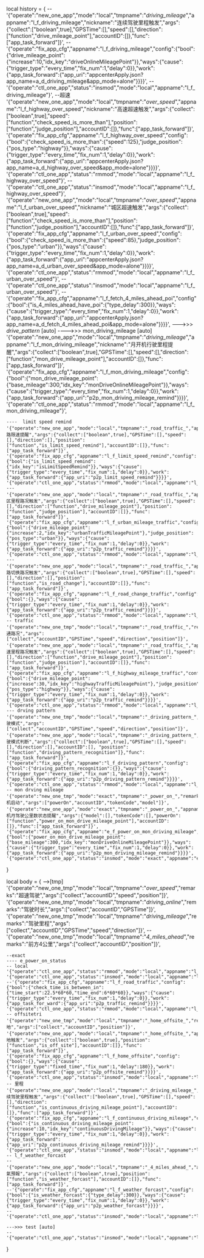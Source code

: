 local history = {
	--'{"operate":"new_one_app","mode":"local","tmpname":"_driving_mileage_","appname":"l_f_driving_mileage","nickname":"连续驾驶里程触发","args":{"collect":["boolean",true],"GPSTime":[],"speed":[],"direction":["function","drive_mileage_point"],"accountID":[]},"func":["app_task_forward"]}',
	--'{"operate":"fix_app_cfg","appname":"l_f_driving_mileage","config":{"bool":{"drive_mileage_point":{"increase":10,"idx_key":"driveOnlineMileagePoint"}},"ways":{"cause":{"trigger_type":"every_time","fix_num":1,"delay":0}},"work":{"app_task_forward":{"app_uri":"appcenterApply.json?app_name=a_d_driving_mileage&app_mode=alone"}}}}',
	--'{"operate":"ctl_one_app","status":"insmod","mode":"local","appname":"l_f_driving_mileage"}',
	--超速
	'{"operate":"new_one_app","mode":"local","tmpname":"_over_speed_","appname":"l_f_highway_over_speed","nickname":"高速超速触发","args":{"collect":["boolean",true],"speed":["function","check_speed_is_more_than"],"position":["function","judge_position"],"accountID":[]},"func":["app_task_forward"]}',
	'{"operate":"fix_app_cfg","appname":"l_f_highway_over_speed","config":{"bool":{"check_speed_is_more_than":{"speed":125},"judge_position":{"pos_type":"highway"}},"ways":{"cause":{"trigger_type":"every_time","fix_num":1,"delay":0}},"work":{"app_task_forward":{"app_uri":"appcenterApply.json?app_name=a_d_highway_over_speed&app_mode=alone"}}}}',
	'{"operate":"ctl_one_app","status":"rmmod","mode":"local","appname":"l_f_highway_over_speed"}',
	--'{"operate":"ctl_one_app","status":"insmod","mode":"local","appname":"l_f_highway_over_speed"}',
	'{"operate":"new_one_app","mode":"local","tmpname":"_over_speed_","appname":"l_f_urban_over_speed","nickname":"城区超速触发","args":{"collect":["boolean",true],"speed":["function","check_speed_is_more_than"],"position":["function","judge_position"],"accountID":[]},"func":["app_task_forward"]}',
	'{"operate":"fix_app_cfg","appname":"l_f_urban_over_speed","config":{"bool":{"check_speed_is_more_than":{"speed":85},"judge_position":{"pos_type":"urban"}},"ways":{"cause":{"trigger_type":"every_time","fix_num":1,"delay":0}},"work":{"app_task_forward":{"app_uri":"appcenterApply.json?app_name=a_d_urban_over_speed&app_mode=alone"}}}}',
	'{"operate":"ctl_one_app","status":"rmmod","mode":"local","appname":"l_f_urban_over_speed"}',
	--'{"operate":"ctl_one_app","status":"insmod","mode":"local","appname":"l_f_urban_over_speed"}',
	--'{"operate":"fix_app_cfg","appname":"l_f_fetch_4_miles_ahead_poi","config":{"bool":{"is_4_miles_ahead_have_poi":{"type_delay":300}},"ways":{"cause":{"trigger_type":"every_time","fix_num":1,"delay":0}},"work":{"app_task_forward":{"app_uri":"appcenterApply.json?app_name=a_d_fetch_4_miles_ahead_poi&app_mode=alone"}}}}',
	--->>> _drive_pattern_ [auto]
	---->>> mon_driving_mileage [auto]
	'{"operate":"new_one_app","mode":"local","tmpname":"_driving_mileage_","appname":"l_f_mon_driving_mileage","nickname":"月开机行驶里程提醒","args":{"collect":["boolean",true],"GPSTime":[],"speed":[],"direction":["function","mon_drive_mileage_point"],"accountID":[]},"func":["app_task_forward"]}',
	'{"operate":"fix_app_cfg","appname":"l_f_mon_driving_mileage","config":{"bool":{"mon_drive_mileage_point":{"base_mileage":300,"idx_key":"monDriveOnlineMileagePoint"}},"ways":{"cause":{"trigger_type":"every_time","fix_num":1,"delay":0}},"work":{"app_task_forward":{"app_uri":"p2p_mon_driving_mileage_remind"}}}}',
	'{"operate":"ctl_one_app","status":"rmmod","mode":"local","appname":"l_f_mon_driving_mileage"}',

	----  limit speed remind
	'{"operate":"new_one_app","mode":"local","tmpname":"_road_traffic_","appname":"l_f_limit_speed_remind","nickname":"道路限速提醒","args":{"collect":["boolean",true],"GPSTime":[],"speed":[],"direction":[],"position":["function","is_limit_speed_remind"],"accountID":[]},"func":["app_task_forward"]}',
	'{"operate":"fix_app_cfg","appname":"l_f_limit_speed_remind","config":{"bool":{"is_limit_speed_remind":{"idx_key":"isLimitSpeedRemind"}},"ways":{"cause":{"trigger_type":"every_time","fix_num":1,"delay":0}},"work":{"app_task_forward":{"app_uri":"p2p_limit_speed_remind"}}}}',
	'{"operate":"ctl_one_app","status":"rmmod","mode":"local","appname":"l_f_limit_speed_remind"}',
	---
	'{"operate":"new_one_app","mode":"local","tmpname":"_road_traffic_","appname":"l_f_urban_mileage_traffic","nickname":"城区里程路况触发","args":{"collect":["boolean",true],"GPSTime":[],"speed":[],"direction":["function","drive_mileage_point"],"position":["function","judge_position"],"accountID":[]},"func":["app_task_forward"]}',
	'{"operate":"fix_app_cfg","appname":"l_f_urban_mileage_traffic","config":{"bool":{"drive_mileage_point":{"increase":2,"idx_key":"urbanTrafficMileagePoint"},"judge_position":{"pos_type":"urban"}},"ways":{"cause":{"trigger_type":"every_time","fix_num":1,"delay":0}},"work":{"app_task_forward":{"app_uri":"p2p_traffic_remind"}}}}',
	'{"operate":"ctl_one_app","status":"rmmod","mode":"local","appname":"l_f_urban_mileage_traffic"}',
	--- 
	'{"operate":"new_one_app","mode":"local","tmpname":"_road_traffic_","appname":"l_f_road_change_traffic","nickname":"道路切换路况触发","args":{"collect":["boolean",true],"GPSTime":[],"speed":[],"direction":[],"position":["function","is_road_change"],"accountID":[]},"func":["app_task_forward"]}',
	'{"operate":"fix_app_cfg","appname":"l_f_road_change_traffic","config":{"bool":{},"ways":{"cause":{"trigger_type":"every_time","fix_num":1,"delay":0}},"work":{"app_task_forward":{"app_uri":"p2p_traffic_remind"}}}}',
	'{"operate":"ctl_one_app","status":"rmmod","mode":"local","appname":"l_f_road_change_traffic"}',
	-- traffic
	'{"operate":"new_one_tmp","mode":"local","tmpname":"_road_traffic_","remarks":"交通路况","args":["collect","accountID","GPSTime","speed","direction","position"]}',
	'{"operate":"new_one_app","mode":"local","tmpname":"_road_traffic_","appname":"l_f_highway_mileage_traffic","nickname":"高速里程路况触发","args":{"collect":["boolean",true],"GPSTime":[],"speed":[],"direction":["function","drive_mileage_point"],"position":["function","judge_position"],"accountID":[]},"func":["app_task_forward"]}',
	'{"operate":"fix_app_cfg","appname":"l_f_highway_mileage_traffic","config":{"bool":{"drive_mileage_point":{"increase":30,"idx_key":"highwayTrafficMileagePoint"},"judge_position":{"pos_type":"highway"}},"ways":{"cause":{"trigger_type":"every_time","fix_num":1,"delay":0}},"work":{"app_task_forward":{"app_uri":"p2p_traffic_remind"}}}}',
	'{"operate":"ctl_one_app","status":"rmmod","mode":"local","appname":"l_f_highway_mileage_traffic"}',
	--- drving pattern
	'{"operate":"new_one_tmp","mode":"local","tmpname":"_driving_pattern_","remarks":"驾驶模式","args":["collect","accountID","GPSTime","speed","direction","position"]}',
	'{"operate":"new_one_app","mode":"local","tmpname":"_driving_pattern_","appname":"l_f_driving_pattern","nickname":"驾驶模式判断","args":{"collect":["boolean",true],"GPSTime":[],"speed":[],"direction":[],"accountID":[], "position":["function","driving_pattern_recognition"]},"func":["app_task_forward"]}',
	'{"operate":"fix_app_cfg","appname":"l_f_driving_pattern","config":{"bool":{"driving_pattern_recognition":{}},"ways":{"cause":{"trigger_type":"every_time","fix_num":1,"delay":0}},"work":{"app_task_forward":{"app_uri":"p2p_driving_pattern_remind"}}}}',
	'{"operate":"ctl_one_app","status":"rmmod","mode":"local","appname":"l_f_driving_pattern"}',
	-- mon drving mileage
	'{"operate":"new_one_tmp","mode":"exact","tmpname":"_power_on_","remarks":"开机启动","args":["powerOn","accountID","tokenCode","model"]}',
	'{"operate":"new_one_app","mode":"exact","tmpname":"_power_on_","appname":"e_f_power_on_mon_driving_mileage","nickname":"开机月驾驶公里数状态提醒","args":{"model":[],"tokenCode":[],"powerOn":["function","power_on_mon_drive_mileage_point"],"accountID":[]},"func":["app_task_forward"]}',
	'{"operate":"fix_app_cfg","appname":"e_f_power_on_mon_driving_mileage","config":{"bool":{"power_on_mon_drive_mileage_point":{"base_mileage":300,"idx_key":"monDriveOnlineMileagePoint"}},"ways":{"cause":{"trigger_type":"every_time","fix_num":1,"delay":0}},"work":{"app_task_forward":{"app_uri":"p2p_mon_driving_mileage_remind"}}}}',
	'{"operate":"ctl_one_app","status":"insmod","mode":"exact","appname":"e_f_power_on_mon_driving_mileage"}',	
}


local body = {
	-->[tmp]
	'{"operate":"new_one_tmp","mode":"local","tmpname":"_over_speed_","remarks":"超速驾驶","args":["collect","accountID","speed","position"]}',
	'{"operate":"new_one_tmp","mode":"local","tmpname":"_driving_online_","remarks":"驾驶时长","args":["collect","accountID","GPSTime"]}',
	'{"operate":"new_one_tmp","mode":"local","tmpname":"_driving_mileage_","remarks":"驾驶里程","args":["collect","accountID","GPSTime","speed","direction"]}',
	--'{"operate":"new_one_tmp","mode":"local","tmpname":"_4_miles_ahead_","remarks":"前方4公里","args":["collect","accountID","position"]}',

	--exact
	---- e_power_on_status
	-- local
	'{"operate":"ctl_one_app","status":"rmmod","mode":"local","appname":"l_fetch_ambitus_tweet"}',
	'{"operate":"ctl_one_app","status":"insmod","mode":"local","appname":"l_f_road_traffic"}',
	--'{"operate":"fix_app_cfg","appname":"l_f_road_traffic","config":{"bool":{"check_time_is_between_in":{"time_start":22.5*60*60,"time_end":6*60*60}},"ways":{"cause":{"trigger_type":"every_time","fix_num":1,"delay":0}},"work":{"app_task_for_ward":{"app_uri":"p2p_traffic_remind"}}}}',
	'{"operate":"ctl_one_app","status":"rmmod","mode":"local","appname":"l_f_road_traffic"}',
	-- offsitetri
	'{"operate":"new_one_tmp","mode":"local","tmpname":"_home_offsite_","remarks":"异地","args":["collect","accountID","position"]}',
	'{"operate":"new_one_app","mode":"local","tmpname":"_home_offsite_","appname":"l_f_home_offsite","nickname":"异地触发","args":{"collect":["boolean",true],"position":["function","is_off_site"],"accountID":[]},"func":["app_task_forward"]}',
	'{"operate":"fix_app_cfg","appname":"l_f_home_offsite","config":{"bool":{},"ways":{"cause":{"trigger_type":"fixed_time","fix_num":1,"delay":180}},"work":{"app_task_forward":{"app_uri":"p2p_offsite_remind"}}}}',
	'{"operate":"ctl_one_app","status":"insmod","mode":"local","appname":"l_f_home_offsite"}',
	-- 里程
	'{"operate":"new_one_app","mode":"local","tmpname":"_driving_mileage_","appname":"l_f_continuous_driving_mileage","nickname":"连续驾驶里程触发","args":{"collect":["boolean",true],"GPSTime":[],"speed":[],"direction":["function","is_continuous_driving_mileage_point"],"accountID":[]},"func":["app_task_forward"]}',
	'{"operate":"fix_app_cfg","appname":"l_f_continuous_driving_mileage","config":{"bool":{"is_continuous_driving_mileage_point":{"increase":10,"idx_key":"continuousDrivingMileage"}},"ways":{"cause":{"trigger_type":"every_time","fix_num":1,"delay":0}},"work":{"app_task_forward":{"app_uri":"p2p_continuous_driving_mileage_remind"}}}}',
	'{"operate":"ctl_one_app","status":"insmod","mode":"local","appname":"l_f_continuous_driving_mileage"}',
	-- l_f_weather_forcast
	--'{"operate":"new_one_app","mode":"local","tmpname":"_4_miles_ahead_","appname":"l_f_weather_forcast","nickname":"天氣預報","args":{"collect":["boolean",true],"position":["function","is_weather_forcast"],"accountID":[]},"func":["app_task_forward"]}',
	--'{"operate":"fix_app_cfg","appname":"l_f_weather_forcast","config":{"bool":{"is_weather_forcast":{"type_delay":300}},"ways":{"cause":{"trigger_type":"every_time","fix_num":1,"delay":0}},"work":{"app_task_forward":{"app_uri":"p2p_weather_forcast"}}}}',
	--'{"operate":"ctl_one_app","status":"insmod","mode":"local","appname":"l_f_weather_forcast"}',

	--->>> test [auto]
	--'{"operate":"ctl_one_app","status":"insmod","mode":"local","appname":"l_f_test"}',
}
